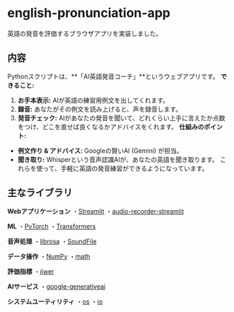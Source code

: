 # english-pronunciation-app
英語の発音を評価するブラウザアプリを実装しました。

## 内容
Pythonスクリプトは、**「AI英語発音コーチ」**というウェブアプリです。
**できること:**
1.  **お手本表示:** AIが英語の練習用例文を出してくれます。
2.  **録音:** あなたがその例文を読み上げると、声を録音します。
3.  **発音チェック:** AIがあなたの発音を聞いて、どれくらい上手に言えたか点数をつけ、どこを直せば良くなるかアドバイスをくれます。
**仕組みのポイント:**
*   **例文作り & アドバイス:** Googleの賢いAI (Gemini) が担当。
*   **聞き取り:** Whisperという音声認識AIが、あなたの英語を聞き取ります。
これらを使って、手軽に英語の発音練習ができるようになっています。

## 主なライブラリ
**Webアプリケーション**
・[Streamlit](https://streamlit.io/ "Streamlit")
・[audio-recorder-streamlit](https://pypi.org/project/audio-recorder-streamlit/ "audio_recorder_streamlit")

**ML**
・[PyTorch](https://pytorch.org/ "PyTorch")
・[Transformers](https://github.com/huggingface/transformers "transformers")

**音声処理**
・[librosa](https://librosa.org/ "librosa")
・[SoundFile](https://pypi.org/project/SoundFile/ "soundfile")

**データ操作**
・[NumPy](https://numpy.org/ "NumPy")
・[math](https://docs.python.org/3/library/math.html "math")

**評価指標**
・[jiwer](https://pypi.org/project/jiwer/ "jiwer")

**AIサービス**
・[google-generativeai](https://pypi.org/project/google-generativeai/ "google-generativeai")

**システムユーティリティ**
・[os](https://docs.python.org/3/library/os.html "os")
・[io](https://docs.python.org/3/library/io.html "io")